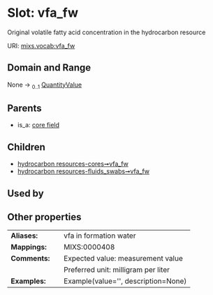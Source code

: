 
# Slot: vfa_fw


Original volatile fatty acid concentration in the hydrocarbon resource

URI: [mixs.vocab:vfa_fw](https://w3id.org/mixs/vocab/vfa_fw)


## Domain and Range

None &#8594;  <sub>0..1</sub> [QuantityValue](QuantityValue.md)

## Parents

 *  is_a: [core field](core_field.md)

## Children

 *  [hydrocarbon resources-cores➞vfa_fw](hydrocarbon_resources_cores_vfa_fw.md)
 *  [hydrocarbon resources-fluids_swabs➞vfa_fw](hydrocarbon_resources_fluids_swabs_vfa_fw.md)

## Used by


## Other properties

|  |  |  |
| --- | --- | --- |
| **Aliases:** | | vfa in formation water |
| **Mappings:** | | MIXS:0000408 |
| **Comments:** | | Expected value: measurement value |
|  | | Preferred unit: milligram per liter |
| **Examples:** | | Example(value='', description=None) |

